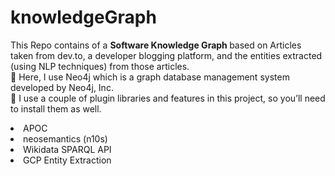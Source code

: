 # knowledgeGraph
This Repo contains of a <b> Software Knowledge Graph </b> based on Articles taken from dev.to, a developer blogging platform, and the entities extracted (using NLP techniques) from those articles.</br>
:dizzy: Here, I use Neo4j which is a graph database management system developed by Neo4j, Inc. </br>
:dizzy: I use a couple of plugin libraries and features in this project, so you’ll need to install them as well. </br>

<li>APOC</li>
<li>neosemantics (n10s)</li>
<li>Wikidata SPARQL API</li>
<li>GCP Entity Extraction</li>

